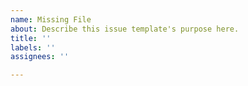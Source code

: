 ```yaml
---
name: Missing File
about: Describe this issue template's purpose here.
title: ''
labels: ''
assignees: ''

---
```



